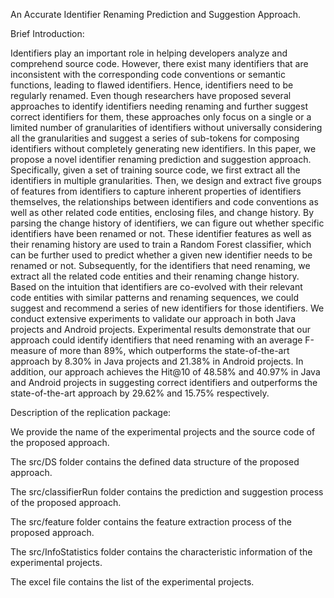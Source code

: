 An Accurate Identifier Renaming Prediction and Suggestion Approach.

Brief Introduction:

Identifiers play an important role in helping developers analyze and comprehend source code. However, there exist many identifiers that are inconsistent with the corresponding code conventions or semantic functions, leading to flawed identifiers. Hence, identifiers need to be regularly renamed. Even though researchers have proposed several approaches to identify identifiers needing renaming and further suggest correct identifiers for them, these approaches only focus on a single or a limited number of granularities of identifiers without universally considering all the granularities and suggest a series of sub-tokens for composing identifiers without completely generating new identifiers. In this paper, we propose a novel identifier renaming prediction and suggestion approach. Specifically, given a set of training source code, we first extract all the identifiers in multiple granularities. Then, we design and extract five groups of features from identifiers to capture inherent properties of identifiers themselves, the relationships between identifiers and code conventions as well as other related code entities, enclosing files, and change history. By parsing the change history of identifiers, we can figure out whether specific identifiers have been renamed or not. These identifier features as well as their renaming history are used to train a Random Forest classifier, which can be further used to predict whether a given new identifier needs to be renamed or not. Subsequently, for the identifiers that need renaming, we extract all the related code entities and their renaming change history. Based on the intuition that identifiers are co-evolved with their relevant code entities with similar patterns and renaming sequences, we could suggest and recommend a series of new identifiers for those identifiers. We conduct extensive experiments to validate our approach in both Java projects and Android projects. Experimental results demonstrate that our approach could identify identifiers that need renaming with an average F-measure of more than 89%, which outperforms the state-of-the-art approach by 8.30% in Java projects and 21.38% in Android projects. In addition, our approach achieves the Hit@10 of 48.58% and 40.97% in Java and Android projects in suggesting correct identifiers and outperforms the state-of-the-art approach by 29.62% and 15.75% respectively.

Description of the replication package:

We provide the name of the experimental projects and the source code of the proposed approach. 

The src/DS folder contains the defined data structure of the proposed approach. 

The src/classifierRun folder contains the prediction and suggestion process of the proposed approach. 

The src/feature folder contains the feature extraction process of the proposed approach. 

The src/InfoStatistics folder contains the characteristic information of the experimental projects. 

The excel file contains the list of the experimental projects.
